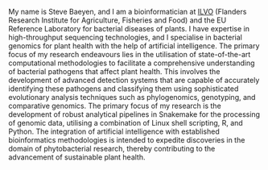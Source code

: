 My name is Steve Baeyen, and I am a bioinformatician at [ILVO](www.ilvo.vlaanderen.be) (Flanders Research Institute for Agriculture, Fisheries and Food) and the EU Reference Laboratory for bacterial diseases of plants. I have expertise in high-throughput sequencing technologies, and I specialise in bacterial genomics for plant health with the help of artificial intelligence.
The primary focus of my research endeavours lies in the utilisation of state-of-the-art computational methodologies to facilitate a comprehensive understanding of bacterial pathogens that affect plant health. This involves the development of advanced detection systems that are capable of accurately identifying these pathogens and classifying them using sophisticated evolutionary analysis techniques such as phylogenomics, genotyping, and comparative genomics. The primary focus of my research is the development of robust analytical pipelines in Snakemake for the processing of genomic data, utilising a combination of Linux shell scripting, R, and Python.
The integration of artificial intelligence with established bioinformatics methodologies is intended to expedite discoveries in the domain of phytobacterial research, thereby contributing to the advancement of sustainable plant health.
